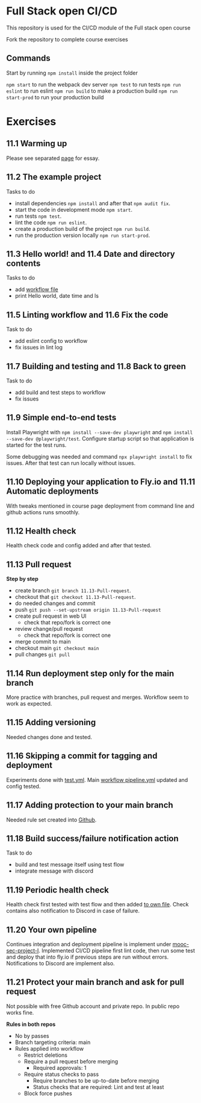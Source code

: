 # Full Stack open CI/CD

This repository is used for the CI/CD module of the Full stack open course

Fork the repository to complete course exercises

## Commands

Start by running `npm install` inside the project folder

`npm start` to run the webpack dev server
`npm test` to run tests
`npm run eslint` to run eslint
`npm run build` to make a production build
`npm run start-prod` to run your production build

# Exercises

## 11.1 Warming up 

Please see separated [page](./exercise1.md) for essay. 

## 11.2 The example project

Tasks to do
- install dependencies `npm install` and after that `npm audit fix`.
- start the code in development mode `npm start`.
- run tests `npm test`. 
- lint the code `npm run eslint`.
- create a production build of the project `npm run build`.
- run the production version locally `npm run start-prod`. 

## 11.3 Hello world! and 11.4 Date and directory contents

Tasks to do
- add [workflow file](./.github/workflows/hello.yml)
- print Hello world, date time and ls

## 11.5 Linting workflow and 11.6 Fix the code

Task to do
- add eslint config to workflow
- fix issues in lint log 

## 11.7 Building and testing and 11.8 Back to green

Task to do 
- add build and test steps to workflow
- fix issues 

## 11.9 Simple end-to-end tests

Install Playwright with `npm install --save-dev playwright` and `npm install --save-dev @playwright/test`. Configure startup script so that application is started for the test runs.

Some debugging was needed and command `npx playwright install` to fix issues. After that test can run locally without issues. 

## 11.10 Deploying your application to Fly.io and 11.11 Automatic deployments

With tweaks mentioned in course page deployment from command line and github actions runs smoothly.

## 11.12 Health check

Health check code and config added and after that tested. 

## 11.13 Pull request

**Step by step** 
- create branch `git branch 11.13-Pull-request`.
- checkout that `git checkout 11.13-Pull-request`.
- do needed changes and commit
- push `git push --set-upstream origin 11.13-Pull-request`  
- create pull request in web UI
    - check that repo/fork is correct one
- review change/pull request 
    - check that repo/fork is correct one
- merge commit to main
- checkout main `git checkout main`
- pull changes `git pull`

## 11.14 Run deployment step only for the main branch

More practice with branches, pull request and merges. Workflow seem to work as expected. 

## 11.15 Adding versioning

Needed changes done and tested. 

## 11.16 Skipping a commit for tagging and deployment

Experiments done with [test.yml](.github/workflows/test.yml). Main [workflow pipeline.yml](.github/workflows/pipeline.yml) updated and config tested. 

## 11.17 Adding protection to your main branch

Needed rule set created into [Github](https://github.com/marko-cs/full-stack-open-pokedex/settings/rules).  

## 11.18 Build success/failure notification action

Task to do
- build and test message itself using test flow
- integrate message with discord 

## 11.19 Periodic health check

Health check first tested with test flow and then added [to own file](.github/workflows/schedule_jobs.yml). Check contains also notification to Discord in case of failure. 

## 11.20 Your own pipeline

Continues integration and deployment pipeline is implement under [mooc-sec-project-I](https://github.com/marko-cs/mooc-sec-project-I). Implemented CI/CD pipeline first lint code, then run some test and deploy that into fly.io if previous steps are run without errors. Notifications to Discord are implement also.    

## 11.21 Protect your main branch and ask for pull request

Not possible with free Github account and private repo. In public repo works fine.

**Rules in both repos**
- No by passes
- Branch targeting criteria: main
- Rules applied into workflow
    - Restrict deletions
    - Require a pull request before merging
        - Required approvals: 1
    - Require status checks to pass
        - Require branches to be up-to-date before merging
        - Status checks that are required: Lint and test at least
    - Block force pushes